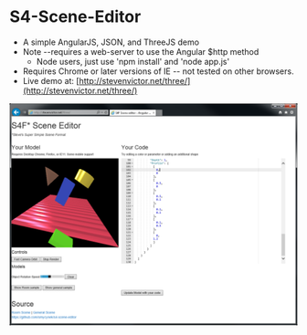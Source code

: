 S4-Scene-Editor
===============

*  A simple AngularJS, JSON, and ThreeJS demo
*  Note --requires a web-server to use the Angular $http method
   *   Node users, just use 'npm install' and 'node app.js'
*  Requires Chrome or later versions of IE -- not tested on other browsers.
*  Live demo at: [http://stevenvictor.net/three/](http://stevenvictor.net/three/)

![Screen Shot](./s4f_screenshot.png)
